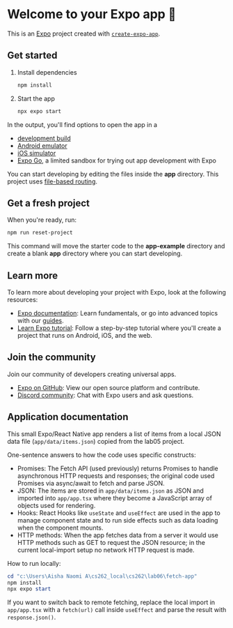 # Welcome to your Expo app 👋

This is an [Expo](https://expo.dev) project created with [`create-expo-app`](https://www.npmjs.com/package/create-expo-app).

## Get started

1. Install dependencies

   ```bash
   npm install
   ```

2. Start the app

   ```bash
   npx expo start
   ```

In the output, you'll find options to open the app in a

- [development build](https://docs.expo.dev/develop/development-builds/introduction/)
- [Android emulator](https://docs.expo.dev/workflow/android-studio-emulator/)
- [iOS simulator](https://docs.expo.dev/workflow/ios-simulator/)
- [Expo Go](https://expo.dev/go), a limited sandbox for trying out app development with Expo

You can start developing by editing the files inside the **app** directory. This project uses [file-based routing](https://docs.expo.dev/router/introduction).

## Get a fresh project

When you're ready, run:

```bash
npm run reset-project
```

This command will move the starter code to the **app-example** directory and create a blank **app** directory where you can start developing.

## Learn more

To learn more about developing your project with Expo, look at the following resources:

- [Expo documentation](https://docs.expo.dev/): Learn fundamentals, or go into advanced topics with our [guides](https://docs.expo.dev/guides).
- [Learn Expo tutorial](https://docs.expo.dev/tutorial/introduction/): Follow a step-by-step tutorial where you'll create a project that runs on Android, iOS, and the web.

## Join the community

Join our community of developers creating universal apps.

- [Expo on GitHub](https://github.com/expo/expo): View our open source platform and contribute.
- [Discord community](https://chat.expo.dev): Chat with Expo users and ask questions.

## Application documentation

This small Expo/React Native app renders a list of items from a local JSON data file (`app/data/items.json`) copied from the lab05 project.

One-sentence answers to how the code uses specific constructs:

- Promises: The Fetch API (used previously) returns Promises to handle asynchronous HTTP requests and responses; the original code used Promises via async/await to fetch and parse JSON.
- JSON: The items are stored in `app/data/items.json` as JSON and imported into `app/app.tsx` where they become a JavaScript array of objects used for rendering.
- Hooks: React Hooks like `useState` and `useEffect` are used in the app to manage component state and to run side effects such as data loading when the component mounts.
- HTTP methods: When the app fetches data from a server it would use HTTP methods such as GET to request the JSON resource; in the current local-import setup no network HTTP request is made.

How to run locally:

```powershell
cd "c:\Users\Aisha Naomi A\cs262_local\cs262\lab06\fetch-app"
npm install
npx expo start
```

If you want to switch back to remote fetching, replace the local import in `app/app.tsx` with a `fetch(url)` call inside `useEffect` and parse the result with `response.json()`.
